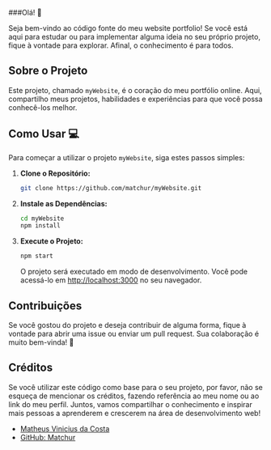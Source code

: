 ###Olá! 👋

Seja bem-vindo ao código fonte do meu website portfolio! Se você está aqui para estudar ou para implementar alguma ideia no seu próprio projeto, fique à vontade para explorar. Afinal, o conhecimento é para todos.

## Sobre o Projeto

Este projeto, chamado `myWebsite`, é o coração do meu portfólio online. Aqui, compartilho meus projetos, habilidades e experiências para que você possa conhecê-los melhor.

## Como Usar 💻

Para começar a utilizar o projeto `myWebsite`, siga estes passos simples:

1. **Clone o Repositório:** 
   ```bash
   git clone https://github.com/matchur/myWebsite.git
   ```
   
2. **Instale as Dependências:**
   ```bash
   cd myWebsite
   npm install
   ```

3. **Execute o Projeto:**
   ```bash
   npm start
   ```

   O projeto será executado em modo de desenvolvimento. Você pode acessá-lo em [http://localhost:3000](http://localhost:3000) no seu navegador.

## Contribuições

Se você gostou do projeto e deseja contribuir de alguma forma, fique à vontade para abrir uma issue ou enviar um pull request. Sua colaboração é muito bem-vinda! 🚀

## Créditos

Se você utilizar este código como base para o seu projeto, por favor, não se esqueça de mencionar os créditos, fazendo referência ao meu nome ou ao link do meu perfil. Juntos, vamos compartilhar o conhecimento e inspirar mais pessoas a aprenderem e crescerem na área de desenvolvimento web!


- [Matheus Vinicius da Costa](https://www.instagram.com/m4tchur/)
- [GitHub: Matchur](https://github.com/matchur)
